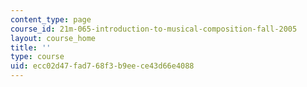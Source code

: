 ```yaml
---
content_type: page
course_id: 21m-065-introduction-to-musical-composition-fall-2005
layout: course_home
title: ''
type: course
uid: ecc02d47-fad7-68f3-b9ee-ce43d66e4088
---
```


